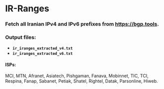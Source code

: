 # IR-Ranges
### Fetch all Iranian IPv4 and IPv6 prefixes from https://bgp.tools.

### Output files:
- **`ir_iranges_extracted_v4.txt`**
- **`ir_iranges_extracted_v6.txt`**

#### ISPs:
MCI, MTN, Afranet, Asiatech, Pishgaman, Fanava, Mobinnet, TIC, TCI, Respina, Fanap, Sabanet, Petiak, Shatel, Rightel, Datak, Parsonline, Hiweb.
